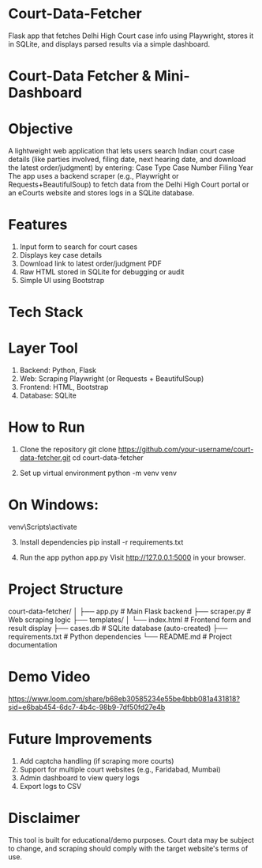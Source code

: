 # Court-Data-Fetcher
Flask app that fetches Delhi High Court case info using Playwright, stores it in SQLite, and displays parsed results via a simple dashboard.
# Court-Data Fetcher & Mini-Dashboard

# Objective
A lightweight web application that lets users search Indian court case details (like parties involved, filing date, next hearing date, and download the latest order/judgment) by entering:
         Case Type
         Case Number
         Filing Year
The app uses a backend scraper (e.g., Playwright or Requests+BeautifulSoup) to fetch data from the Delhi High Court portal or an eCourts website and stores logs in a SQLite database.

# Features
1. Input form to search for court cases
2. Displays key case details
3. Download link to latest order/judgment PDF
4. Raw HTML stored in SQLite for debugging or audit
5. Simple UI using Bootstrap

# Tech Stack
# Layer	                   Tool
1. Backend:               	Python, Flask
2. Web:                     Scraping	Playwright (or Requests + BeautifulSoup)
3. Frontend:	         HTML, Bootstrap
4. Database:	         SQLite

# How to Run
1. Clone the repository
git clone https://github.com/your-username/court-data-fetcher.git
cd court-data-fetcher

2. Set up virtual environment
python -m venv venv

# On Windows:
venv\Scripts\activate

3. Install dependencies
pip install -r requirements.txt

4. Run the app
python app.py
Visit http://127.0.0.1:5000 in your browser.

# Project Structure
court-data-fetcher/
│
├── app.py                  # Main Flask backend
├── scraper.py              # Web scraping logic
├── templates/
│   └── index.html          # Frontend form and result display
├── cases.db                # SQLite database (auto-created)
├── requirements.txt        # Python dependencies
└── README.md               # Project documentation

# Demo Video
https://www.loom.com/share/b68eb30585234e55be4bbb081a431818?sid=e6bab454-6dc7-4b4c-98b9-7df50fd27e4b

# Future Improvements
1. Add captcha handling (if scraping more courts)
2. Support for multiple court websites (e.g., Faridabad, Mumbai)
3. Admin dashboard to view query logs
4. Export logs to CSV
 
# Disclaimer
This tool is built for educational/demo purposes. Court data may be subject to change, and scraping should comply with the target website's terms of use.

